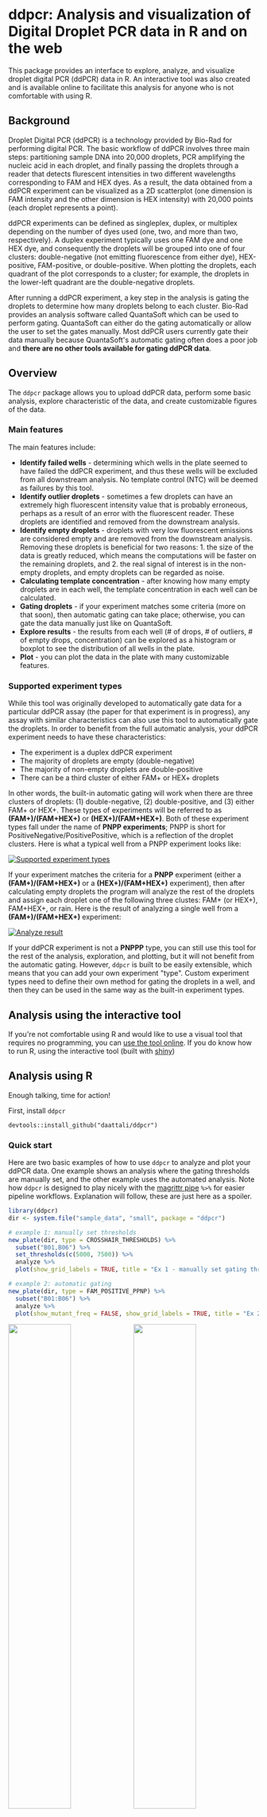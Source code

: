 <!-- README.md is generated from README.Rmd. Please edit that file -->
ddpcr: Analysis and visualization of Digital Droplet PCR data in R and on the web
=================================================================================

This package provides an interface to explore, analyze, and visualize droplet digital PCR (ddPCR) data in R. An interactive tool was also created and is available online to facilitate this analysis for anyone who is not comfortable with using R.

Background
----------

Droplet Digital PCR (ddPCR) is a technology provided by Bio-Rad for performing digital PCR. The basic workflow of ddPCR involves three main steps: partitioning sample DNA into 20,000 droplets, PCR amplifying the nucleic acid in each droplet, and finally passing the droplets through a reader that detects flurescent intensities in two different wavelengths corresponding to FAM and HEX dyes. As a result, the data obtained from a ddPCR experiment can be visualized as a 2D scatterplot (one dimension is FAM intensity and the other dimension is HEX intensity) with 20,000 points (each droplet represents a point).

ddPCR experiments can be defined as singleplex, duplex, or multiplex depending on the number of dyes used (one, two, and more than two, respectively). A duplex experiment typically uses one FAM dye and one HEX dye, and consequently the droplets will be grouped into one of four clusters: double-negative (not emitting fluorescence from either dye), HEX-positive, FAM-positive, or double-positive. When plotting the droplets, each quadrant of the plot corresponds to a cluster; for example, the droplets in the lower-left quadrant are the double-negative droplets.

After running a ddPCR experiment, a key step in the analysis is gating the droplets to determine how many droplets belong to each cluster. Bio-Rad provides an analysis software called QuantaSoft which can be used to perform gating. QuantaSoft can either do the gating automatically or allow the user to set the gates manually. Most ddPCR users currently gate their data manually because QuantaSoft's automatic gating often does a poor job and **there are no other tools available for gating ddPCR data**.

Overview
--------

The `ddpcr` package allows you to upload ddPCR data, perform some basic analysis, explore characteristic of the data, and create customizable figures of the data.

### Main features

The main features include:

-   **Identify failed wells** - determining which wells in the plate seemed to have failed the ddPCR experiment, and thus these wells will be excluded from all downstream analysis. No template control (NTC) will be deemed as failures by this tool.
-   **Identify outlier droplets** - sometimes a few droplets can have an extremely high fluorescent intensity value that is probably erroneous, perhaps as a result of an error with the fluorescent reader. These droplets are identified and removed from the downstream analysis.
-   **Identify empty droplets** - droplets with very low fluorescent emissions are considered empty and are removed from the downstream analysis. Removing these droplets is beneficial for two reasons: 1. the size of the data is greatly reduced, which means the computations will be faster on the remaining droplets, and 2. the real signal of interest is in the non-empty droplets, and empty droplets can be regarded as noise.
-   **Calculating template concentration** - after knowing how many empty droplets are in each well, the template concentration in each well can be calculated.
-   **Gating droplets** - if your experiment matches some criteria (more on that soon), then automatic gating can take place; otherwise, you can gate the data manually just like on QuantaSoft.
-   **Explore results** - the results from each well (\# of drops, \# of outliers, \# of empty drops, concentration) can be explored as a histogram or boxplot to see the distribution of all wells in the plate.
-   **Plot** - you can plot the data in the plate with many customizable features.

### Supported experiment types

While this tool was originally developed to automatically gate data for a particular ddPCR assay (the paper for that experiment is in progress), any assay with similar characteristics can also use this tool to automatically gate the droplets. In order to benefit from the full automatic analysis, your ddPCR experiment needs to have these characteristics:

-   The experiment is a duplex ddPCR experiment
-   The majority of droplets are empty (double-negative)
-   The majority of non-empty droplets are double-positive
-   There can be a third cluster of either FAM+ or HEX+ droplets

In other words, the built-in automatic gating will work when there are three clusters of droplets: (1) double-negative, (2) double-positive, and (3) either FAM+ or HEX+. These types of experiments will be referred to as **(FAM+)/(FAM+HEX+)** or **(HEX+)/(FAM+HEX+)**. Both of these experiment types fall under the name of **PNPP experiments**; PNPP is short for PositiveNegative/PositivePositive, which is a reflection of the droplet clusters. Here is what a typical well from a PNPP experiment looks like:

[![Supported experiment types](vignettes/figures/supported-exp-types.png)](vignettes/figures/supported-exp-types.png)

If your experiment matches the criteria for a **PNPP** experiment (either a **(FAM+)/(FAM+HEX+)** or a **(HEX+)/(FAM+HEX+)** experiment), then after calculating empty droplets the program will analyze the rest of the droplets and assign each droplet one of the following three clustes: FAM+ (or HEX+), FAM+HEX+, or rain. Here is the result of analyzing a single well from a **(FAM+)/(FAM+HEX+)** experiment:

[![Analyze result](vignettes/figures/ppnp-simple-result.png)](vignettes/figures/ppnp-simple-result.png)

If your ddPCR experiment is not a **PNPPP** type, you can still use this tool for the rest of the analysis, exploration, and plotting, but it will not benefit from the automatic gating. However, `ddpcr` is built to be easily extensible, which means that you can add your own experiment "type". Custom experiment types need to define their own method for gating the droplets in a well, and then they can be used in the same way as the built-in experiment types.

Analysis using the interactive tool
-----------------------------------

If you're not comfortable using R and would like to use a visual tool that requires no programming, you can [use the tool online](TODO). If you do know how to run R, using the interactive tool (built with [shiny](http://shiny.rstudio.com/))

Analysis using R
----------------

Enough talking, time for action!

First, install `ddpcr`

    devtools::install_github("daattali/ddpcr")

### Quick start

Here are two basic examples of how to use `ddpcr` to analyze and plot your ddPCR data. One example shows an analysis where the gating thresholds are manually set, and the other example uses the automated analysis. Note how `ddpcr` is designed to play nicely with the [magrittr pipe](https://github.com/smbache/magrittr) `%>%` for easier pipeline workflows. Explanation will follow, these are just here as a spoiler.

``` r
library(ddpcr)
dir <- system.file("sample_data", "small", package = "ddpcr")

# example 1: manually set thresholds
new_plate(dir, type = CROSSHAIR_THRESHOLDS) %>%
  subset("B01,B06") %>%
  set_thresholds(c(5000, 7500)) %>%
  analyze %>%
  plot(show_grid_labels = TRUE, title = "Ex 1 - manually set gating thresholds")

# example 2: automatic gating
new_plate(dir, type = FAM_POSITIVE_PPNP) %>%
  subset("B01:B06") %>%
  analyze %>%
  plot(show_mutant_freq = FALSE, show_grid_labels = TRUE, title = "Ex 2 - automatic gating")
```

<img src="vignettes/README-unnamed-chunk-2-1.png" title="" alt="" width="50%" /><img src="vignettes/README-unnamed-chunk-2-2.png" title="" alt="" width="50%" />

### Loading ddPCR data

The first step is to get the ddPCR data into R. `ddpcr` uses the data files that are exported by QuantaSoft as its input. You need to have all the well files for the wells you want to analyze (one file per well), and you can optionally add the results file from QuantaSoft. If you loaded an experiment named *2015-05-20\_mouse* with 50 wells to QuantaSoft, then QuantaSoft will export the following files:

-   50 data files (well files): each well will have its own file with the name ending in \*\_Amplitude.csv". For example, the droplets in well A01 will be saved in *2015-05-20\_mouse\_A01\_Aamplitude.csv*
-   1 results file: a small file named *2015-05-20\_mouse.csv* will be generated with some information about the plate, including the name of the sample in each well (assuming you named the samples previously)

The well files are the only required input to `ddpcr`, and since ddPCR plates contain 96 wells, you can upload anywhere from 1 to 96 well files. The results file is not mandatory, but if you don't provide it then the wells will not have sample names attached to them.

`ddpcr` contains a sample dataset called *small* that has 5 wells. We use the `new_plate()` function to initialize a new ddPCR plate object. If given a directory, it will automatically find all the valid well files in the directory and attempt to find a matching results file.

``` r
library(ddpcr)
dir <- system.file("sample_data", "small", package = "ddpcr")
plate <- new_plate(dir)
#> Reading data files into plate... DONE (0 seconds)
#> Initializing plate of type `ddpcr_plate`... DONE (0 seconds)
```

You will see some messages appear - every time `ddpcr` runs an analysis step (initializing the plate is part of the analysis), it will output a message decribing what it's doing.

### Explore the data

We can explore the data we loaded even before doing any analysis

``` r
plate
#> ddpcr plate
#> -----------
#> Dataset name: small
#> Plate type: ddpcr_plate
#> Data summary: 5 wells; 76,143 drops
#> Completed analysis steps: INITIALIZE
#> Remaining analysis steps: REMOVE_FAILURES, REMOVE_OUTLIERS, REMOVE_EMPTY
```

Among other things, this tells us how many wells and total droplets we have in the data, and what step of the analysis we are at. , so if we want to find out what wells wells are in the data we can use

``` r
plate %>% wells_used
#> [1] "B01" "B06" "C01" "C06" "C09"
```

Or to see all the data and the results so far, we can use the `plate_data()` and `plate_meta()` functions

``` r
plate %>% plate_data
#> Source: local data frame [76,143 x 4]
#> 
#>    well  HEX  FAM cluster
#> 1   B01 1374 1013       1
#> 2   B01 1411 1018       1
#> 3   B01 1428 1024       1
#> 4   B01 1313 1026       1
#> 5   B01 1362 1027       1
#> 6   B01 1290 1028       1
#> 7   B01 1319 1030       1
#> 8   B01 1492 1032       1
#> 9   B01 1312 1036       1
#> 10  B01 1294 1037       1
#> ..  ...  ...  ...     ...
plate %>% plate_meta(only_used = TRUE)
#>   well sample row col used drops
#> 1  B01     #1   B   1 TRUE 17458
#> 2  B06     #9   B   6 TRUE 13655
#> 3  C01     #3   C   1 TRUE 15279
#> 4  C06    #12   C   6 TRUE 14513
#> 5  C09    #30   C   9 TRUE 15238
```

Notice that *meta* (short for *metadata*) is synonymous with *results* for our purposes.

### Subset the plate

If you aren't interested in all the wells, you can use the `subset()` function to retain only certain wells. Alternatively, you can use the `data_files` argument of the `new_plate()` function to only load certain well files instead of a full directory.

subset clusters type
